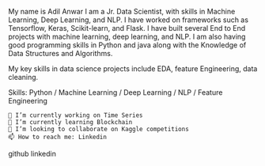 My name is Adil Anwar
I am a Jr. Data Scientist, with skills in Machine Learning, Deep Learning, and NLP. I have worked on frameworks such as Tensorflow, Keras, Scikit-learn, and Flask. I have built several End to End projects with machine learning, deep learning, and NLP. I am also having good programming skills in Python and java along with the Knowledge of Data Structures and Algorithms.

My key skills in data science projects include EDA, feature Engineering, data cleaning.

Skills: Python / Machine Learning / Deep Learning / NLP / Feature Engineering

    🔭 I’m currently working on Time Series
    🌱 I’m currently learning Blockchain
    👯 I’m looking to collaborate on Kaggle competitions
    📫 How to reach me: Linkedin

github linkedin

